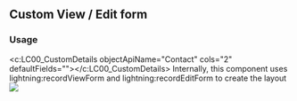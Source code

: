 ## Custom View / Edit form 

### Usage
<c:LC00_CustomDetails objectApiName="Contact" cols="2" defaultFields=""></c:LC00_CustomDetails>
Internally, this component uses lightning:recordViewForm and lightning:recordEditForm to create the layout
<a href="https://githubsfdeploy.herokuapp.com/?owner=kureem&repo=spoon-customdetails" target="_blank"> <img src="https://andrewfawcett.files.wordpress.com/2014/09/deploy.png"></a>

